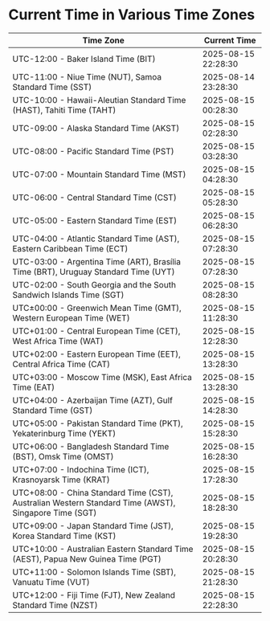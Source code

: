 # Current Time in Various Time Zones

| Time Zone | Current Time |
|-----------|--------------|
| UTC-12:00 - Baker Island Time (BIT) | 2025-08-15 22:28:30 |
| UTC-11:00 - Niue Time (NUT), Samoa Standard Time (SST) | 2025-08-14 23:28:30 |
| UTC-10:00 - Hawaii-Aleutian Standard Time (HAST), Tahiti Time (TAHT) | 2025-08-15 00:28:30 |
| UTC-09:00 - Alaska Standard Time (AKST) | 2025-08-15 02:28:30 |
| UTC-08:00 - Pacific Standard Time (PST) | 2025-08-15 03:28:30 |
| UTC-07:00 - Mountain Standard Time (MST) | 2025-08-15 04:28:30 |
| UTC-06:00 - Central Standard Time (CST) | 2025-08-15 05:28:30 |
| UTC-05:00 - Eastern Standard Time (EST) | 2025-08-15 06:28:30 |
| UTC-04:00 - Atlantic Standard Time (AST), Eastern Caribbean Time (ECT) | 2025-08-15 07:28:30 |
| UTC-03:00 - Argentina Time (ART), Brasília Time (BRT), Uruguay Standard Time (UYT) | 2025-08-15 07:28:30 |
| UTC-02:00 - South Georgia and the South Sandwich Islands Time (SGT) | 2025-08-15 08:28:30 |
| UTC±00:00 - Greenwich Mean Time (GMT), Western European Time (WET) | 2025-08-15 11:28:30 |
| UTC+01:00 - Central European Time (CET), West Africa Time (WAT) | 2025-08-15 12:28:30 |
| UTC+02:00 - Eastern European Time (EET), Central Africa Time (CAT) | 2025-08-15 13:28:30 |
| UTC+03:00 - Moscow Time (MSK), East Africa Time (EAT) | 2025-08-15 13:28:30 |
| UTC+04:00 - Azerbaijan Time (AZT), Gulf Standard Time (GST) | 2025-08-15 14:28:30 |
| UTC+05:00 - Pakistan Standard Time (PKT), Yekaterinburg Time (YEKT) | 2025-08-15 15:28:30 |
| UTC+06:00 - Bangladesh Standard Time (BST), Omsk Time (OMST) | 2025-08-15 16:28:30 |
| UTC+07:00 - Indochina Time (ICT), Krasnoyarsk Time (KRAT) | 2025-08-15 17:28:30 |
| UTC+08:00 - China Standard Time (CST), Australian Western Standard Time (AWST), Singapore Time (SGT) | 2025-08-15 18:28:30 |
| UTC+09:00 - Japan Standard Time (JST), Korea Standard Time (KST) | 2025-08-15 19:28:30 |
| UTC+10:00 - Australian Eastern Standard Time (AEST), Papua New Guinea Time (PGT) | 2025-08-15 20:28:30 |
| UTC+11:00 - Solomon Islands Time (SBT), Vanuatu Time (VUT) | 2025-08-15 21:28:30 |
| UTC+12:00 - Fiji Time (FJT), New Zealand Standard Time (NZST) | 2025-08-15 22:28:30 |
